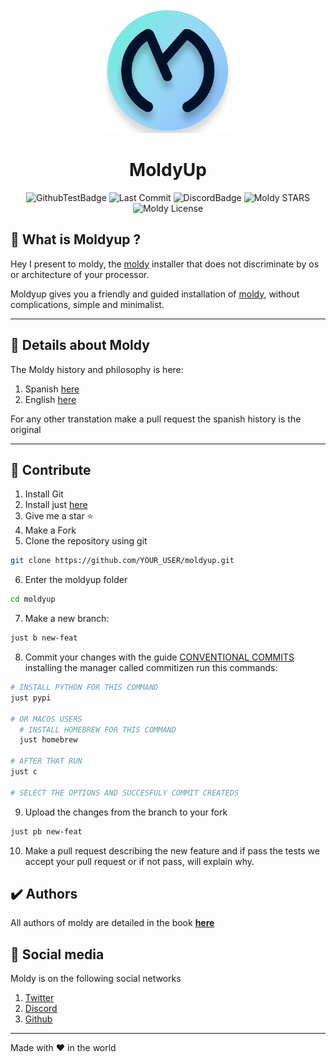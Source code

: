 <div align="center">
  <p>
    <img width="200" src="./assets/images/icon.png">
  </p>
  <h1>MoldyUp</h1>
</div>

<div align="center">

![GithubTestBadge](https://img.shields.io/github/workflow/status/Moldy-Community/moldyup/Go?label=Tests&logo=github)
![Last Commit](https://img.shields.io/github/last-commit/Moldy-Community/moldyup)
![DiscordBadge](https://img.shields.io/discord/842085043777831012?logo=discord&logoColor=white)
![Moldy STARS](https://img.shields.io/github/stars/Moldy-Community/moldyup?style=social)
![Moldy License](https://img.shields.io/github/license/moldy-community/moldyup)

</div>

## 🤔 What is Moldyup ?

Hey I present to moldy, the [moldy](https://github.com/Moldy-Community/moldy) installer that does not discriminate by os or architecture of your processor.

Moldyup gives you a friendly and guided installation of [moldy](https://github.com/Moldy-Community/moldy), without complications, simple and minimalist.

---

## 📃 Details about Moldy

The Moldy history and philosophy is here:

1. Spanish [here](./docs/history/HISTORY_ES.md)
2. English [here](./docs/history/HISTORY_EN.md)

For any other transtation make a pull request the spanish history is the original

---

## 🧐 Contribute

1. Install Git
2. Install just [here](https://github.com/casey/just)
3. Give me a star ⭐
4. Make a Fork
5. Clone the repository using git

```sh
git clone https://github.com/YOUR_USER/moldyup.git
```

6. Enter the moldyup folder

```sh
cd moldyup
```

7. Make a new branch:

```sh
just b new-feat
```

8. Commit your changes with the guide [CONVENTIONAL COMMITS](https://www.conventionalcommits.org/en/v1.0.0/) installing the manager called commitizen run this commands:

```sh
# INSTALL PYTHON FOR THIS COMMAND
just pypi

# OR MACOS USERS
  # INSTALL HOMEBREW FOR THIS COMMAND
  just homebrew

# AFTER THAT RUN
just c

# SELECT THE OPTIONS AND SUCCESFULY COMMIT CREATEDS
```

9. Upload the changes from the branch to your fork

```sh
just pb new-feat
```

10. Make a pull request describing the new feature and if pass the tests we accept your pull request or if not pass, will explain why.

## ✔️ Authors

All authors of moldy are detailed in the book **[here](https://moldybook.netlify.app/docs)**

## 📱 Social media

Moldy is on the following social networks

1. [Twitter](https://twitter.com/CommunityMoldy)
2. [Discord](https://discord.gg/2uwzhmJdfw)
3. [Github](https://github.com/Moldy-Community)

---

Made with ❤️ in the world
